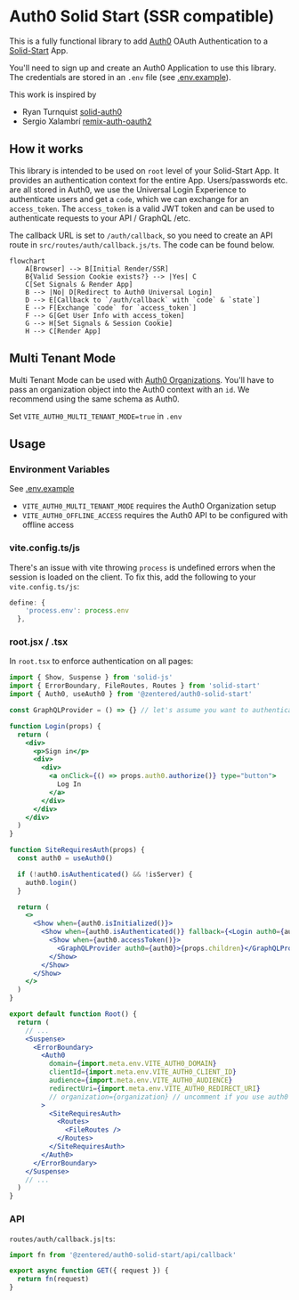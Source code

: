 # Auth0 Solid Start (SSR compatible)

This is a fully functional library to add [Auth0](https://auth0.com) OAuth
Authentication to a [Solid-Start](https://github.com/solidjs/solid-start) App.

You'll need to sign up and create an Auth0 Application to use this library. The
credentials are stored in an `.env` file (see [.env.example](./env.example)).

This work is inspired by

- Ryan Turnquist [solid-auth0](https://github.com/rturnq/solid-auth0)
- Sergio Xalambrí
  [remix-auth-oauth2](https://github.com/sergiodxa/remix-auth-oauth2)

## How it works

This library is intended to be used on `root` level of your Solid-Start App. It
provides an authentication context for the entire App. Users/passwords etc. are
all stored in Auth0, we use the Universal Login Experience to authenticate users
and get a `code`, which we can exchange for an `access_token`. The
`access_token` is a valid JWT token and can be used to authenticate requests to
your API / GraphQL /etc.

The callback URL is set to `/auth/callback`, so you need to create an API route
in `src/routes/auth/callback.js/ts`. The code can be found below.

```mermaid
flowchart
    A[Browser] --> B[Initial Render/SSR]
    B{Valid Session Cookie exists?} --> |Yes| C
    C[Set Signals & Render App]
    B --> |No| D[Redirect to Auth0 Universal Login]
    D --> E[Callback to `/auth/callback` with `code` & `state`]
    E --> F[Exchange `code` for `access_token`]
    F --> G[Get User Info with access_token]
    G --> H[Set Signals & Session Cookie]
    H --> C[Render App]

```

## Multi Tenant Mode

Multi Tenant Mode can be used with
[Auth0 Organizations](https://auth0.com/docs/manage-users/organizations). You'll
have to pass an organization object into the Auth0 context with an `id`. We
recommend using the same schema as Auth0.

Set `VITE_AUTH0_MULTI_TENANT_MODE=true` in `.env`

## Usage

### Environment Variables

See [.env.example](./env.example)

- `VITE_AUTH0_MULTI_TENANT_MODE` requires the Auth0 Organization setup
- `VITE_AUTH0_OFFLINE_ACCESS` requires the Auth0 API to be configured with
  offline access

### vite.config.ts/js

There's an issue with vite throwing `process` is undefined errors when the
session is loaded on the client. To fix this, add the following to your
`vite.config.ts/js`:

```js
define: {
    'process.env': process.env
  },
```

### root.jsx / .tsx

In `root.tsx` to enforce authentication on all pages:

```jsx
import { Show, Suspense } from 'solid-js'
import { ErrorBoundary, FileRoutes, Routes } from 'solid-start'
import { Auth0, useAuth0 } from '@zentered/auth0-solid-start'

const GraphQLProvider = () => {} // let's assume you want to authenticate graphql requests with your JWT

function Login(props) {
  return (
    <div>
      <p>Sign in</p>
      <div>
        <div>
          <a onClick={() => props.auth0.authorize()} type="button">
            Log In
          </a>
        </div>
      </div>
    </div>
  )
}

function SiteRequiresAuth(props) {
  const auth0 = useAuth0()

  if (!auth0.isAuthenticated() && !isServer) {
    auth0.login()
  }

  return (
    <>
      <Show when={auth0.isInitialized()}>
        <Show when={auth0.isAuthenticated()} fallback={<Login auth0={auth0} />}>
          <Show when={auth0.accessToken()}>
            <GraphQLProvider auth0={auth0}>{props.children}</GraphQLProvider>
          </Show>
        </Show>
      </Show>
    </>
  )
}

export default function Root() {
  return (
    // ...
    <Suspense>
      <ErrorBoundary>
        <Auth0
          domain={import.meta.env.VITE_AUTH0_DOMAIN}
          clientId={import.meta.env.VITE_AUTH0_CLIENT_ID}
          audience={import.meta.env.VITE_AUTH0_AUDIENCE}
          redirectUri={import.meta.env.VITE_AUTH0_REDIRECT_URI}
          // organization={organization} // uncomment if you use auth0 organizations
        >
          <SiteRequiresAuth>
            <Routes>
              <FileRoutes />
            </Routes>
          </SiteRequiresAuth>
        </Auth0>
      </ErrorBoundary>
    </Suspense>
    // ...
  )
}
```

### API

`routes/auth/callback.js|ts`:

```js
import fn from '@zentered/auth0-solid-start/api/callback'

export async function GET({ request }) {
  return fn(request)
}
```
